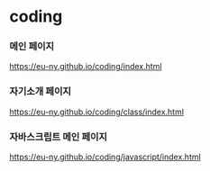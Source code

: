 # coding

### 메인 페이지
https://eu-ny.github.io/coding/index.html   

### 자기소개 페이지
https://eu-ny.github.io/coding/class/index.html   

### 자바스크립트 메인 페이지
https://eu-ny.github.io/coding/javascript/index.html   
